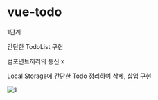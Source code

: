 # vue-todo

1단계

간단한 TodoList 구현

컴포넌트끼리의 통신 x

Local Storage에 간단한 Todo 정리하여 삭제, 삽입 구현


![1](https://user-images.githubusercontent.com/12428689/134789930-22313526-6f9a-4679-b7fe-8d2d26dd6a2e.PNG)
